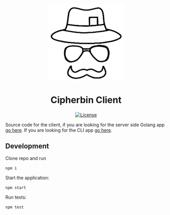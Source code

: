 <div align="center">
  <img src="cipher_bin_logo_black.png" alt="cipher bin logo" />
  <h1 align="center">Cipherbin Client</h1>
  <a href="https://github.com/bradford-hamilton/cipher-bin-client/blob/master/LICENSE">
    <img src="https://img.shields.io/badge/license-MIT-blue.svg" alt="License" align="center">
  </a>
</div>

Source code for the client, if you are looking for the server side Golang app [go here](https://github.com/bradford-hamilton/cipher-bin-server). If you are looking for the CLI app [go here](https://github.com/bradford-hamilton/cipher-bin-cli).

## Development
Clone repo and run
```
npm i
```

Start the application:
```
npm start
```

Run tests:
```
npm test
```